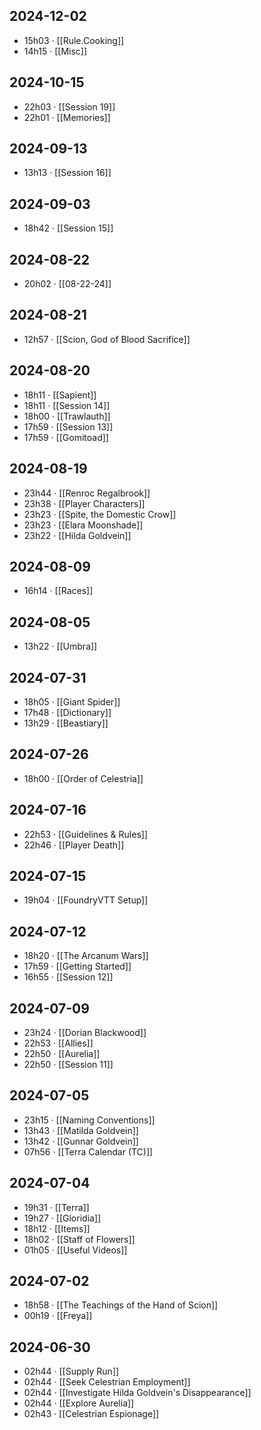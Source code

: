 ## 2024-12-02
-  15h03 · [[Rule.Cooking]]
-  14h15 · [[Misc]]
## 2024-10-15
-  22h03 · [[Session 19]]
-  22h01 · [[Memories]]
## 2024-09-13
-  13h13 · [[Session 16]]
## 2024-09-03
-  18h42 · [[Session 15]]
## 2024-08-22
-  20h02 · [[08-22-24]]
## 2024-08-21
-  12h57 · [[Scion, God of Blood Sacrifice]]
## 2024-08-20
-  18h11 · [[Sapient]]
-  18h11 · [[Session 14]]
-  18h00 · [[Trawlauth]]
-  17h59 · [[Session 13]]
-  17h59 · [[Gomitoad]]
## 2024-08-19
-  23h44 · [[Renroc Regalbrook]]
-  23h38 · [[Player Characters]]
-  23h23 · [[Spite, the Domestic Crow]]
-  23h23 · [[Elara Moonshade]]
-  23h22 · [[Hilda Goldvein]]
## 2024-08-09
-  16h14 · [[Races]]
## 2024-08-05
-  13h22 · [[Umbra]]
## 2024-07-31
-  18h05 · [[Giant Spider]]
-  17h48 · [[Dictionary]]
-  13h29 · [[Beastiary]]
## 2024-07-26
-  18h00 · [[Order of Celestria]]
## 2024-07-16
-  22h53 · [[Guidelines & Rules]]
-  22h46 · [[Player Death]]
## 2024-07-15
-  19h04 · [[FoundryVTT Setup]]
## 2024-07-12
-  18h20 · [[The Arcanum Wars]]
-  17h59 · [[Getting Started]]
-  16h55 · [[Session 12]]
## 2024-07-09
-  23h24 · [[Dorian Blackwood]]
-  22h53 · [[Allies]]
-  22h50 · [[Aurelia]]
-  22h50 · [[Session 11]]
## 2024-07-05
-  23h15 · [[Naming Conventions]]
-  13h43 · [[Matilda Goldvein]]
-  13h42 · [[Gunnar Goldvein]]
-  07h56 · [[Terra Calendar (TC)]]
## 2024-07-04
-  19h31 · [[Terra]]
-  19h27 · [[Gloridia]]
-  18h12 · [[Items]]
-  18h02 · [[Staff of Flowers]]
-  01h05 · [[Useful Videos]]
## 2024-07-02
-  18h58 · [[The Teachings of the Hand of Scion]]
-  00h19 · [[Freya]]
## 2024-06-30
-  02h44 · [[Supply Run]]
-  02h44 · [[Seek Celestrian Employment]]
-  02h44 · [[Investigate Hilda Goldvein's Disappearance]]
-  02h44 · [[Explore Aurelia]]
-  02h43 · [[Celestrian Espionage]]
